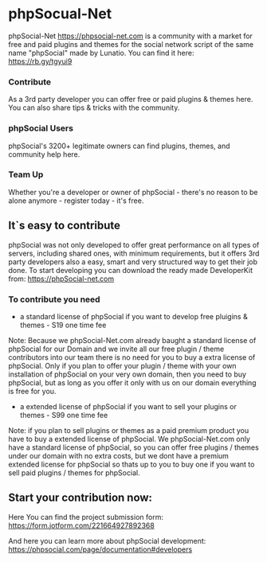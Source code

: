 # phpSocual-Net
phpSocial-Net https://phpsocial-net.com is a community with a market for free and paid plugins and themes for the social network script of the same name "phpSocial" made by Lunatio. You can find it here: 
https://rb.gy/tgyui9


### Contribute
As a 3rd party developer you can offer free or paid plugins & themes here. You can also share tips & tricks with the community.


### phpSocial Users
phpSocial's 3200+ legitimate owners can find plugins, themes, and community help here.


### Team Up
Whether you're a developer or owner of phpSocial - there's no reason to be alone anymore - register today - it's free.


## It`s easy to contribute
phpSocial was not only developed to offer great performance on all types of servers, including shared ones, with minimum requirements, but it offers 3rd party developers also a easy, smart and very structured way to get their job done. To start developing you can download the ready made DeveloperKit from: https://phpSocial-net.com


### To contribute you need

- a standard license of phpSocial if you want to develop free pluigins & themes - S19 one time fee

Note: Because we phpSocial-Net.com already baught a standard license of phpSocial for our Domain and we invite all our free plugin / theme contributors into our team there is no need for you to buy a extra license of phpSocial. Only if you plan to offer your plugin / theme with your own installation of phpSocial on your very own domain, then you need to buy phpSocial, but as long as you offer it only with us on our domain everything is free for you.

- a extended license of phpSocial if you want to sell your plugins or themes - S99 one time fee

Note: if you plan to sell plugins or themes as a paid premium product you have to buy a extended license of phpSocial. We phpSocial-Net.com only have a standard license of phpSocial, so you can offer free plugins / themes under our domain with no extra costs, but we dont have a premium extended license for phpSocial so thats up to you to buy one if you want to sell paid plugins / themes for phpSocial.


## Start your contribution now:

Here You can find the project submission form: https://form.jotform.com/221664927892368

And here you can learn more about phpSocial development: https://phpsocial.com/page/documentation#developers
